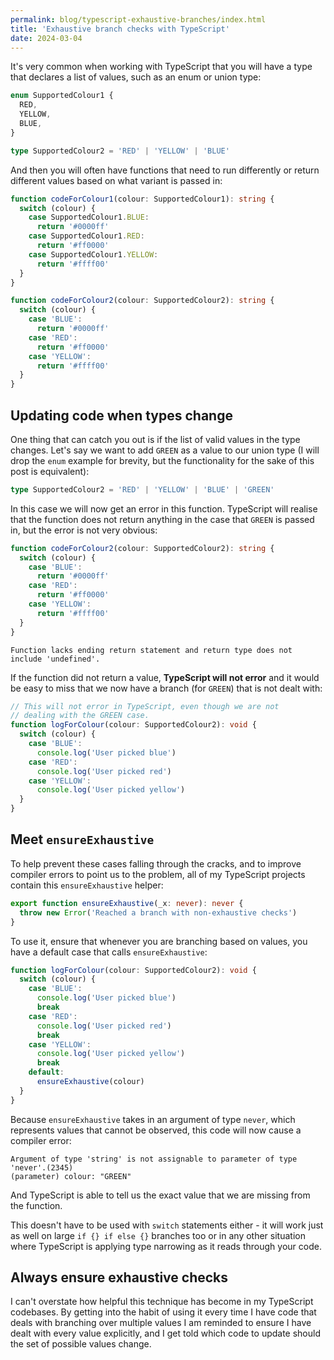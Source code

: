 ```yaml
---
permalink: blog/typescript-exhaustive-branches/index.html
title: 'Exhaustive branch checks with TypeScript'
date: 2024-03-04
---
```


It's very common when working with TypeScript that you will have a type that
declares a list of values, such as an enum or union type:

```ts
enum SupportedColour1 {
  RED,
  YELLOW,
  BLUE,
}

type SupportedColour2 = 'RED' | 'YELLOW' | 'BLUE'
```

And then you will often have functions that need to run differently or return
different values based on what variant is passed in:

```ts
function codeForColour1(colour: SupportedColour1): string {
  switch (colour) {
    case SupportedColour1.BLUE:
      return '#0000ff'
    case SupportedColour1.RED:
      return '#ff0000'
    case SupportedColour1.YELLOW:
      return '#ffff00'
  }
}

function codeForColour2(colour: SupportedColour2): string {
  switch (colour) {
    case 'BLUE':
      return '#0000ff'
    case 'RED':
      return '#ff0000'
    case 'YELLOW':
      return '#ffff00'
  }
}
```

## Updating code when types change

One thing that can catch you out is if the list of valid values in the type
changes. Let's say we want to add `GREEN` as a value to our union type (I will
drop the `enum` example for brevity, but the functionality for the sake of this
post is equivalent):

```ts
type SupportedColour2 = 'RED' | 'YELLOW' | 'BLUE' | 'GREEN'
```

In this case we will now get an error in this function. TypeScript will realise
that the function does not return anything in the case that `GREEN` is passed
in, but the error is not very obvious:

```ts
function codeForColour2(colour: SupportedColour2): string {
  switch (colour) {
    case 'BLUE':
      return '#0000ff'
    case 'RED':
      return '#ff0000'
    case 'YELLOW':
      return '#ffff00'
  }
}
```

```
Function lacks ending return statement and return type does not include 'undefined'.
```

If the function did not return a value, **TypeScript will not error** and it
would be easy to miss that we now have a branch (for `GREEN`) that is not dealt
with:

```ts
// This will not error in TypeScript, even though we are not
// dealing with the GREEN case.
function logForColour(colour: SupportedColour2): void {
  switch (colour) {
    case 'BLUE':
      console.log('User picked blue')
    case 'RED':
      console.log('User picked red')
    case 'YELLOW':
      console.log('User picked yellow')
  }
}
```

## Meet `ensureExhaustive`

To help prevent these cases falling through the cracks, and to improve compiler
errors to point us to the problem, all of my TypeScript projects contain this
`ensureExhaustive` helper:

```ts
export function ensureExhaustive(_x: never): never {
  throw new Error('Reached a branch with non-exhaustive checks')
}
```

To use it, ensure that whenever you are branching based on values, you have a
default case that calls `ensureExhaustive`:

```ts
function logForColour(colour: SupportedColour2): void {
  switch (colour) {
    case 'BLUE':
      console.log('User picked blue')
      break
    case 'RED':
      console.log('User picked red')
      break
    case 'YELLOW':
      console.log('User picked yellow')
      break
    default:
      ensureExhaustive(colour)
  }
}
```

Because `ensureExhaustive` takes in an argument of type `never`, which
represents values that cannot be observed, this code will now cause a compiler
error:

```
Argument of type 'string' is not assignable to parameter of type 'never'.(2345)
(parameter) colour: "GREEN"
```

And TypeScript is able to tell us the exact value that we are missing from the
function.

This doesn't have to be used with `switch` statements either - it will work just
as well on large `if {} if else {}` branches too or in any other situation where
TypeScript is applying type narrowing as it reads through your code.

## Always ensure exhaustive checks

I can't overstate how helpful this technique has become in my TypeScript
codebases. By getting into the habit of using it every time I have code that
deals with branching over multiple values I am reminded to ensure I have dealt
with every value explicitly, and I get told which code to update should the set
of possible values change.
